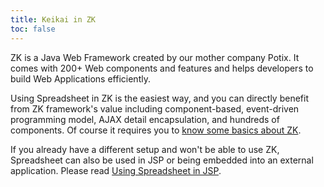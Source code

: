 ```yaml
---
title: Keikai in ZK
toc: false
---
```

ZK is a Java Web Framework created by our mother company Potix. It comes with 200+ Web components and features and helps developers to build Web Applications efficiently.

Using Spreadsheet in ZK is the easiest way, and you can directly benefit
from ZK framework's value including component-based, event-driven
programming model, AJAX detail encapsulation, and hundreds of components.
Of course it requires you to [know some basics about
ZK](https://www.zkoss.org/wiki/ZK_Getting_Started/Get_ZK_Up_and_Running_with_MVC). 

If you already have a different setup and won't be able to use ZK, Spreadsheet can also be
used in JSP or being embedded into an external application. Please read [Using Spreadsheet in
JSP](/dev-ref/jsp/Keikai_in_JSP).
